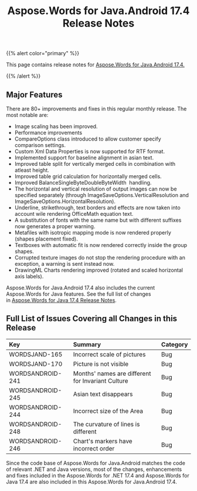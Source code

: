 ﻿---
title: Aspose.Words for Java.Android 17.4 Release Notes
articleTitle: Aspose.Words for Java.Android 17.4 Release Notes
linktitle: Aspose.Words for Java.Android 17.4 Release Notes
description: "Aspose.Words for Java.Android 17.4 Release Notes – learn about the latest updates and fixes."
type: docs
weight: 90
url: /java/aspose-words-for-java-android-17-4-release-notes/
---

{{% alert color="primary" %}} 

This page contains release notes for [Aspose.Words for Java.Android 17.4.](https://downloads.aspose.com/words/androidjava/new-releases/aspose.words-for-java.android-17.4/)

{{% /alert %}} 

## Major Features

There are 80+ improvements and fixes in this regular monthly release. The most notable are:

- Image scaling has been improved.
- Performance improvements
- CompareOptions class introduced to allow customer specify comparison settings.
- Custom Xml Data Properties is now supported for RTF format.
- Implemented support for baseline alignment in asian text.
- Improved table split for vertically merged cells in combination with atleast height.
- Improved table grid calculation for horizontally merged cells.
- Improved BalanceSingleByteDoubleByteWidth  handling.
- The horizontal and vertical resolution of output images can now be specified separately (through ImageSaveOptions.VerticalResolution and ImageSaveOptions.HorizontalResolution).
- Underline, strikethrough, text borders and effects are now taken into account wile rendering OfficeMath equation text.
- A substitution of fonts with the same name but with different suffixes now generates a proper warning.
- Metafiles with isotropic mapping mode is now rendered properly (shapes placement fixed).
- Textboxes with automatic fit is now rendered correctly inside the group shapes.
- Corrupted texture images do not stop the rendering procedure with an exception, a warning is sent instead now.
- DrawingML Charts rendering improved (rotated and scaled horizontal axis labels).

Aspose.Words for Java.Android 17.4 also includes the current Aspose.Words for Java features. See the full list of changes in [Aspose.Words for Java 17.4 Release Notes](/words/java/aspose-words-for-java-17-4-release-notes/).

## Full List of Issues Covering all Changes in this Release

|Key|Summary|Category|
| :- | :- | :- |
|WORDSJAND-165|Incorrect scale of pictures|Bug|
|WORDSJAND-170|Picture is not visible|Bug|
|WORDSANDROID-241|Months' names are different for Invariant Culture|Bug|
|WORDSANDROID-245|Asian text disappears|Bug|
|WORDSANDROID-244|Incorrect size of the Area|Bug|
|WORDSANDROID-248|The curvature of lines is different|Bug|
|WORDSANDROID-246|Chart's markers have incorrect order|Bug|

Since the code base of Aspose.Words for Java.Android matches the code of relevant .NET and Java versions, most of the changes, enhancements and fixes included in the Aspose.Words for .NET 17.4 and Aspose.Words for Java 17.4 are also included in this Aspose.Words for Java.Android 17.4.
